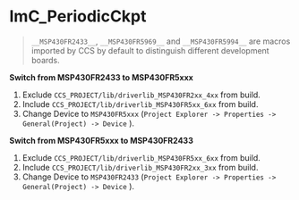 # ImC_PeriodicCkpt



> `__MSP430FR2433__`, `__MSP430FR5969__` and `__MSP430FR5994__` are macros imported by CCS by default to distinguish different development boards.



**Switch from MSP430FR2433 to MSP430FR5xxx**

1. Exclude `CCS_PROJECT/lib/driverlib_MSP430FR2xx_4xx` from build.
2. Include `CCS_PROJECT/lib/driverlib_MSP430FR5xx_6xx` from build.
3. Change Device to `MSP430FR5xxx` (`Project Explorer -> Properties -> General(Project) -> Device` ).

**Switch from MSP430FR5xxx to MSP430FR2433**

1. Exclude `CCS_PROJECT/lib/driverlib_MSP430FR5xx_6xx` from build.
2. Include `CCS_PROJECT/lib/driverlib_MSP430FR2xx_3xx` from build.
3. Change Device to `MSP430FR2433` (`Project Explorer -> Properties -> General(Project) -> Device` ).


